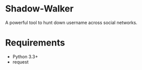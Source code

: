 # Shadow-Walker
A powerful tool to hunt down username across social networks.
# Requirements
  * Python 3.3+
  * request
